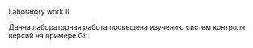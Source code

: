 Laboratory work II

Данна лабораторная работа посвещена изучению систем контроля версий на примере Git.
